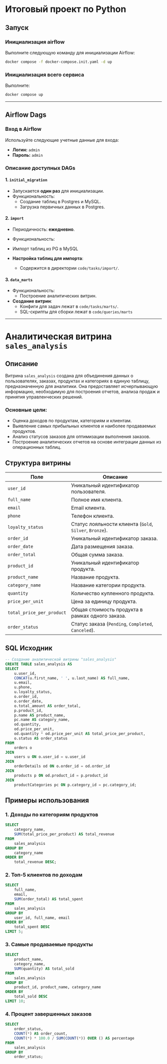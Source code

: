 # Итоговый проект по Python

## Запуск

### Инициализация airflow

Выполните следующую команду для инициализации Airflow:
   ```bash
   docker compose -f docker-compose.init.yaml -d up
   ```

### Инициализация всего сервиса
Выполните:
```bash
docker compose up
```
---

## Airflow Dags

### Вход в Airflow
Используйте следующие учетные данные для входа:
- **Логин:** `admin`
- **Пароль:** `admin`

### Описание доступных DAGs

#### 1. **`initial_migration`**
- Запускается **один раз** для инициализации.
- Функциональность:
  - Создание таблиц в Postgres и MySQL.
  - Загрузка первичных данных в Postgres.

#### 2. **`import`**
- Периодичность: **ежедневно**.
- Функциональность:
- Импорт таблиц из PG в MySQL

- **Настройка таблиц для импорта**:
  - Содержится в директории `code/tasks/import/`.

#### 3. **`data_marts`**
- Функциональность:
  - Построение аналитических витрин.
- **Создание витрин**:
  - Конфиги для задач лежат в `code/tasks/marts/`.
  - SQL-скрипты для сборки лежат в `code/queries/marts`
---


# Аналитическая витрина `sales_analysis`

## Описание
Витрина `sales_analysis` создана для объединения данных о пользователях, заказах, продуктах и категориях в единую таблицу, предназначенную для аналитики. Она предоставляет исчерпывающую информацию, необходимую для построения отчетов, анализа продаж и принятия управленческих решений.

### Основные цели:
- Оценка доходов по продуктам, категориям и клиентам.
- Выявление самых прибыльных клиентов и наиболее продаваемых продуктов.
- Анализ статусов заказов для оптимизации выполнения заказов.
- Построение аналитических отчетов на основе интеграции данных из операционных таблиц.

## Структура витрины

| Поле                   | Описание                                                   |
|-------------------------|-----------------------------------------------------------|
| `user_id`              | Уникальный идентификатор пользователя.                     |
| `full_name`            | Полное имя клиента.                                        |
| `email`                | Email клиента.                                             |
| `phone`                | Телефон клиента.                                           |
| `loyalty_status`       | Статус лояльности клиента (`Gold`, `Silver`, `Bronze`).     |
| `order_id`             | Уникальный идентификатор заказа.                           |
| `order_date`           | Дата размещения заказа.                                    |
| `order_total`          | Общая сумма заказа.                                        |
| `product_id`           | Уникальный идентификатор продукта.                         |
| `product_name`         | Название продукта.                                         |
| `category_name`        | Название категории продукта.                               |
| `quantity`             | Количество купленного продукта.                           |
| `price_per_unit`       | Цена за единицу продукта.                                  |
| `total_price_per_product` | Общая стоимость продукта в рамках одного заказа.         |
| `order_status`         | Статус заказа (`Pending`, `Completed`, `Canceled`).        |

## SQL Исходник

```sql
-- Создание аналитической витрины "sales_analysis"
CREATE TABLE sales_analysis AS
SELECT
    u.user_id,
    CONCAT(u.first_name, ' ', u.last_name) AS full_name,
    u.email,
    u.phone,
    u.loyalty_status,
    o.order_id,
    o.order_date,
    o.total_amount AS order_total,
    p.product_id,
    p.name AS product_name,
    pc.name AS category_name,
    od.quantity,
    od.price_per_unit,
    od.quantity * od.price_per_unit AS total_price_per_product,
    o.status AS order_status
FROM
    orders o
JOIN
    users u ON o.user_id = u.user_id
JOIN
    orderDetails od ON o.order_id = od.order_id
JOIN
    products p ON od.product_id = p.product_id
JOIN
    productCategories pc ON p.category_id = pc.category_id;
```

## Примеры использования

### 1. Доходы по категориям продуктов
```sql
SELECT
    category_name,
    SUM(total_price_per_product) AS total_revenue
FROM
    sales_analysis
GROUP BY
    category_name
ORDER BY
    total_revenue DESC;
```

### 2. Топ-5 клиентов по доходам
```sql
SELECT
    full_name,
    email,
    SUM(order_total) AS total_spent
FROM
    sales_analysis
GROUP BY
    user_id, full_name, email
ORDER BY
    total_spent DESC
LIMIT 5;
```

### 3. Самые продаваемые продукты
```sql
SELECT
    product_name,
    category_name,
    SUM(quantity) AS total_sold
FROM
    sales_analysis
GROUP BY
    product_id, product_name, category_name
ORDER BY
    total_sold DESC
LIMIT 10;
```

### 4. Процент завершенных заказов
```sql
SELECT
    order_status,
    COUNT(*) AS order_count,
    COUNT(*) * 100.0 / SUM(COUNT(*)) OVER () AS percentage
FROM
    sales_analysis
GROUP BY
    order_status;
```

